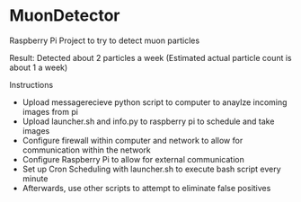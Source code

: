 # MuonDetector
Raspberry Pi Project to try to detect muon particles

Result: Detected about 2 particles a week (Estimated actual particle count is about 1 a week)

Instructions

- Upload messagerecieve python script to computer to anaylze incoming images from pi
- Upload launcher.sh and info.py to raspberry pi to schedule and take images
- Configure firewall within computer and network to allow for communication within the network
- Configure Raspberry Pi to allow for external communication
- Set up Cron Scheduling with launcher.sh to execute bash script every minute
- Afterwards, use other scripts to attempt to eliminate false positives
